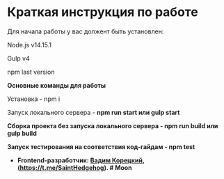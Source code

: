 # Краткая инструкция по работе 

Для начала работы у вас должент быть установлен:

Node.js v14.15.1

Gulp v4

npm last version

**Основные команды для работы**

Установка - npm i

Запуск локального сервера - <strong>npm run start<strong> или <strong>gulp start<strong>

Сборка проекта без запуска локального сервера - <strong>npm run build<strong> или <strong>gulp build<strong>

Запуск тестирования на соответствия код-гайдам - npm test

* Frontend-разработчик: [Вадим Корецкий](https://htmlacademy.ru/profile/saint-hedgehog), (https://t.me/SaintHedgehog).
#   M o o n  
 